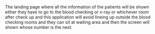 The landing page where all the information of the patients will be shown either they have to go to the blood checking or x-ray or whichever room after check up and this application will avoid lineing up outside the blood checking rooms and they can sit at waiting area and then the screen will shown whose number is the next. 

